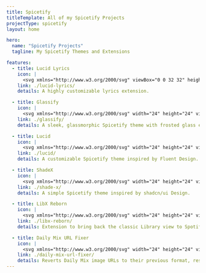 ```yaml
---
title: Spicetify
titleTemplate: All of my Spicetify Projects
projectType: spicetify
layout: home

hero:
  name: "Spicetify Projects"
  tagline: My Spicetify Themes and Extensions

features:
  - title: Lucid Lyrics
    icon: |
      <svg xmlns="http://www.w3.org/2000/svg" viewBox="0 0 32 32" height="24" width="24" fill="#7aa2f7"><path d="M 29.922 22.449 L 27.591 21.605 C 27.117 21.433 26.762 21.071 26.576 20.606 L 25.629 18.11 C 25.342 17.368 24.7 17.008 24.057 17.008 C 23.414 17.008 22.756 17.368 22.486 18.11 L 21.538 20.606 C 21.354 21.071 20.997 21.433 20.523 21.605 L 18.19 22.449 C 16.686 22.983 16.686 25.152 18.19 25.705 L 20.523 26.547 C 20.997 26.721 21.354 27.083 21.538 27.546 L 22.486 30.045 C 22.773 30.784 23.414 31.147 24.057 31.147 C 24.7 31.147 25.359 30.784 25.629 30.045 L 26.576 27.546 C 26.762 27.083 27.117 26.721 27.591 26.547 L 29.922 25.705 C 31.429 25.17 31.429 23 29.922 22.449 Z M 26.729 24.102 C 25.562 24.517 24.647 25.428 24.192 26.6 L 24.022 27.03 L 23.852 26.6 C 23.413 25.43 22.484 24.517 21.315 24.102 L 21.232 24.068 L 21.315 24.034 C 22.484 23.622 23.396 22.709 23.852 21.537 L 24.022 21.106 L 24.192 21.537 C 24.63 22.708 25.562 23.622 26.729 24.034 L 26.811 24.068 L 26.729 24.102 Z"/><path d="M 7.589 3.304 L 8.233 3.53 C 8.366 3.581 8.467 3.683 8.519 3.805 L 8.79 4.494 C 8.875 4.701 9.042 4.804 9.228 4.804 C 9.414 4.804 9.584 4.701 9.669 4.494 L 9.939 3.805 C 9.99 3.667 10.091 3.581 10.226 3.53 L 10.868 3.304 C 11.291 3.15 11.291 2.564 10.868 2.408 L 10.226 2.184 C 10.091 2.132 9.99 2.029 9.939 1.909 L 9.669 1.219 C 9.584 1.012 9.414 0.909 9.228 0.909 C 9.042 0.909 8.875 1.012 8.79 1.219 L 8.519 1.909 C 8.467 2.045 8.366 2.132 8.233 2.184 L 7.589 2.408 C 7.168 2.564 7.168 3.15 7.589 3.304 Z"/><path d="M 2.684 10.793 C 2.921 10.879 3.124 11.07 3.21 11.309 L 3.7 12.603 C 3.852 12.982 4.174 13.172 4.511 13.172 C 4.849 13.172 5.189 12.982 5.323 12.603 L 5.813 11.309 C 5.898 11.07 6.099 10.879 6.337 10.793 L 7.556 10.363 C 8.333 10.088 8.333 8.969 7.556 8.676 L 6.337 8.246 C 6.101 8.16 5.899 7.969 5.813 7.728 L 5.323 6.438 C 5.17 6.058 4.849 5.869 4.511 5.869 C 4.174 5.869 3.835 6.058 3.7 6.438 L 3.21 7.728 C 3.126 7.969 2.923 8.16 2.684 8.246 L 1.467 8.676 C 0.69 8.952 0.69 10.072 1.467 10.363 L 2.684 10.793 Z"/><path d="M 13.964 25.446 C 12.931 25.135 11.815 25.135 10.785 25.446 C 9.618 25.789 8.621 26.512 7.86 27.081 C 7.15 27.596 6.474 28.079 5.78 28.322 C 5.156 28.527 4.531 28.493 4.157 28.235 C 3.903 28.061 3.752 27.754 3.735 27.442 L 3.735 27.357 C 4.224 27.563 4.716 27.667 5.224 27.667 C 6.102 27.667 6.981 27.341 7.658 26.702 C 9.839 24.793 12.291 22.829 14.674 20.951 C 16.128 19.798 17.583 18.646 18.985 17.472 C 19.054 17.472 19.139 17.491 19.206 17.491 C 21.253 17.491 23.248 16.664 24.718 15.167 C 27.761 12.067 27.761 7.023 24.718 3.906 C 21.659 0.807 16.705 0.825 13.661 3.906 C 12.037 5.559 11.244 7.849 11.412 10.156 C 9.907 12.049 8.234 13.978 6.593 15.838 C 5.038 17.612 3.431 19.453 1.994 21.244 C 0.948 22.465 0.878 24.187 1.708 25.582 C 1.37 26.185 1.167 26.857 1.199 27.562 C 1.251 28.664 1.809 29.698 2.688 30.352 C 3.331 30.818 4.143 31.056 4.987 31.056 C 5.513 31.056 6.036 30.97 6.562 30.8 C 7.627 30.438 8.521 29.785 9.368 29.164 C 10.112 28.613 10.789 28.147 11.482 27.944 C 12.039 27.769 12.667 27.769 13.224 27.944 C 14.306 28.27 15.269 29.251 16.132 30.093 C 16.621 30.592 17.433 30.592 17.924 30.093 C 18.414 29.596 18.414 28.77 17.924 28.269 C 16.91 27.252 15.66 25.996 13.968 25.479 L 13.964 25.446 Z M 15.467 5.713 C 16.5 4.662 17.852 4.146 19.203 4.146 C 20.555 4.146 21.91 4.662 22.94 5.713 C 24.986 7.814 25.003 11.241 22.94 13.324 C 21.907 14.375 20.506 14.892 19.051 14.856 L 18.816 14.823 C 17.598 14.65 16.5 14.118 15.62 13.29 C 14.776 12.499 14.217 11.465 13.996 10.347 C 13.743 8.662 14.284 6.938 15.467 5.732 L 15.467 5.713 Z M 3.936 22.897 C 5.376 21.122 6.964 19.298 8.503 17.542 C 9.753 16.114 11.04 14.632 12.256 13.172 C 12.628 13.892 13.086 14.564 13.658 15.152 C 14.302 15.805 15.046 16.321 15.841 16.701 C 14.926 17.423 14.015 18.164 13.101 18.886 C 10.7 20.799 8.214 22.779 5.966 24.742 C 5.493 25.188 4.75 25.138 4.174 24.604 C 3.616 24.107 3.498 23.366 3.92 22.882 L 3.936 22.897 Z"/></svg>
    link: ./lucid-lyrics/
    details: A highly customizable lyrics extension.

  - title: Glassify
    icon: |
      <svg xmlns="http://www.w3.org/2000/svg" width="24" height="24" viewBox="0 0 24 24" fill="none" stroke="#8a6bbe" stroke-width="2" stroke-linecap="round" stroke-linejoin="round" class="lucide lucide-palette"><path d="M12 22a1 1 0 0 1 0-20 10 9 0 0 1 10 9 5 5 0 0 1-5 5h-2.25a1.75 1.75 0 0 0-1.4 2.8l.3.4a1.75 1.75 0 0 1-1.4 2.8z"/><circle cx="13.5" cy="6.5" r=".5"/><circle cx="17.5" cy="10.5" r=".5"/><circle cx="6.5" cy="12.5" r=".5"/><circle cx="8.5" cy="7.5" r=".5"/></svg>
    link: ./glassify/
    details: A sleek, glassmorphic Spicetify theme with frosted glass effects, smooth translucency, and customizability.

  - title: Lucid
    icon: |
      <svg xmlns="http://www.w3.org/2000/svg" width="24" height="24" viewBox="0 0 24 24" fill="none" stroke="#f17c67" stroke-width="2" stroke-linecap="round" stroke-linejoin="round" class="lucide lucide-palette"><path d="M12 22a1 1 0 0 1 0-20 10 9 0 0 1 10 9 5 5 0 0 1-5 5h-2.25a1.75 1.75 0 0 0-1.4 2.8l.3.4a1.75 1.75 0 0 1-1.4 2.8z"/><circle cx="13.5" cy="6.5" r=".5"/><circle cx="17.5" cy="10.5" r=".5"/><circle cx="6.5" cy="12.5" r=".5"/><circle cx="8.5" cy="7.5" r=".5"/></svg>
    link: ./lucid/
    details: A customizable Spicetify theme inspired by Fluent Design.

  - title: ShadeX
    icon: |
      <svg xmlns="http://www.w3.org/2000/svg" width="24" height="24" viewBox="0 0 24 24" fill="none" stroke="#dac9a6" stroke-width="2" stroke-linecap="round" stroke-linejoin="round" class="lucide lucide-palette"><path d="M12 22a1 1 0 0 1 0-20 10 9 0 0 1 10 9 5 5 0 0 1-5 5h-2.25a1.75 1.75 0 0 0-1.4 2.8l.3.4a1.75 1.75 0 0 1-1.4 2.8z"/><circle cx="13.5" cy="6.5" r=".5"/><circle cx="17.5" cy="10.5" r=".5"/><circle cx="6.5" cy="12.5" r=".5"/><circle cx="8.5" cy="7.5" r=".5"/></svg>
    link: ./shade-x/
    details: A simple Spicetify theme inspired by shadcn/ui Design.

  - title: LibX Reborn
    icon: |
      <svg xmlns="http://www.w3.org/2000/svg" width="24" height="24" viewBox="0 0 24 24" fill="none" stroke="#7c82fe" stroke-width="2" stroke-linecap="round" stroke-linejoin="round" class="lucide lucide-blocks"><path d="M10 22V7a1 1 0 0 0-1-1H4a2 2 0 0 0-2 2v12a2 2 0 0 0 2 2h12a2 2 0 0 0 2-2v-5a1 1 0 0 0-1-1H2"/><rect x="14" y="2" width="8" height="8" rx="1"/></svg>
    link: ./libx-reborn/
    details: Extension to bring back the classic Library view to Spotify, removed in the Global Nav redesign.

  - title: Daily Mix URL Fixer
    icon: |
      <svg xmlns="http://www.w3.org/2000/svg" width="24" height="24" viewBox="0 0 24 24" fill="none" stroke="#fB9966" stroke-width="2" stroke-linecap="round" stroke-linejoin="round" class="lucide lucide-blocks"><path d="M10 22V7a1 1 0 0 0-1-1H4a2 2 0 0 0-2 2v12a2 2 0 0 0 2 2h12a2 2 0 0 0 2-2v-5a1 1 0 0 0-1-1H2"/><rect x="14" y="2" width="8" height="8" rx="1"/></svg>
    link: ./daily-mix-url-fixer/
    details: Reverts Daily Mix image URLs to their previous format, restoring the classic look. (Unmaintained)
---
```

